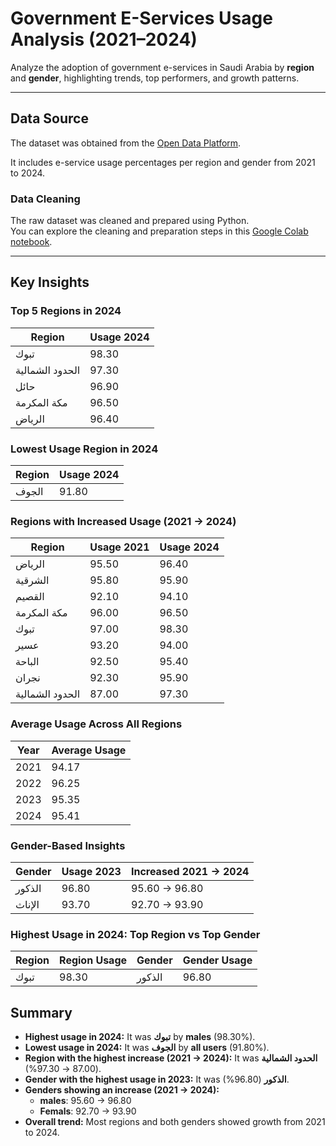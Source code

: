 # Government E-Services Usage Analysis (2021–2024)

Analyze the adoption of government e-services in Saudi Arabia by **region** and **gender**, highlighting trends, top performers, and growth patterns.

---

## Data Source

The dataset was obtained from the [Open Data Platform](https://open.data.gov.sa/en/datasets/view/32471994-927e-487f-bbe9-c9b1ac22cac3/resources).  

It includes e-service usage percentages per region and gender from 2021 to 2024.

### Data Cleaning
The raw dataset was cleaned and prepared using Python.  
You can explore the cleaning and preparation steps in this [Google Colab notebook](https://colab.research.google.com/drive/1tkwdIN7vW0N55tUhtV5RGMxNig-IE6p5?usp=sharing).

---

## Key Insights

### Top 5 Regions in 2024
| Region           | Usage 2024 |
|-----------------|------------|
| تبوك            | 98.30      |
| الحدود الشمالية | 97.30      |
| حائل            | 96.90      |
| مكة المكرمة      | 96.50      |
| الرياض          | 96.40      |

### Lowest Usage Region in 2024
| Region | Usage 2024 |
|--------|------------|
| الجوف  | 91.80      |

### Regions with Increased Usage (2021 → 2024)
| Region           | Usage 2021 | Usage 2024 |
|-----------------|------------|------------|
| الرياض          | 95.50      | 96.40      |
| الشرقية         | 95.80      | 95.90      |
| القصيم          | 92.10      | 94.10      |
| مكة المكرمة      | 96.00      | 96.50      |
| تبوك            | 97.00      | 98.30      |
| عسير            | 93.20      | 94.00      |
| الباحة           | 92.50      | 95.40      |
| نجران           | 92.30      | 95.90      |
| الحدود الشمالية | 87.00      | 97.30      |

### Average Usage Across All Regions
| Year | Average Usage |
|------|---------------|
| 2021 | 94.17         |
| 2022 | 96.25         |
| 2023 | 95.35         |
| 2024 | 95.41         |

### Gender-Based Insights
| Gender | Usage 2023 | Increased 2021 → 2024 |
|--------|------------|----------------------|
| الذكور | 96.80      | 95.60 → 96.80        |
| الإناث | 93.70      | 92.70 → 93.90        |

### Highest Usage in 2024: Top Region vs Top Gender
| Region | Region Usage | Gender | Gender Usage |
|--------|--------------|--------|--------------|
| تبوك  | 98.30        | الذكور | 96.80        |

##  Summary

- **Highest usage in 2024:** It was **تبوك** by **males** (98.30%).  
- **Lowest usage in 2024:** It was **الجوف** by **all users** (91.80%).  
- **Region with the highest increase (2021 → 2024):** It was **الحدود الشمالية** (87.00 → 97.30%).  
- **Gender with the highest usage in 2023:** It was **الذكور** (96.80%).  
- **Genders showing an increase (2021 → 2024):**  
  - **males**: 95.60 → 96.80  
  - **Femals**: 92.70 → 93.90  
- **Overall trend:** Most regions and both genders showed growth from 2021 to 2024.  

